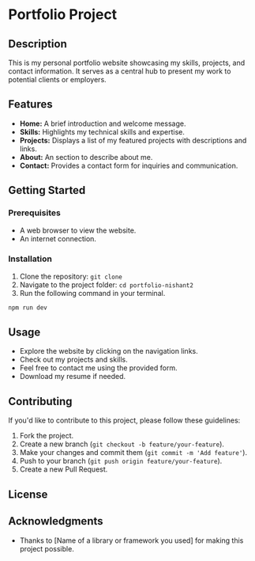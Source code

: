 # Portfolio Project

## Description

This is my personal portfolio website showcasing my skills, projects, and contact information. It serves as a central hub to present my work to potential clients or employers.

## Features

- **Home:** A brief introduction and welcome message.
- **Skills:** Highlights my technical skills and expertise.
- **Projects:** Displays a list of my featured projects with descriptions and links.
- **About:** An section to describe about me.
- **Contact:** Provides a contact form for inquiries and communication.
  
## Getting Started

### Prerequisites

- A web browser to view the website.
- An internet connection.

### Installation

1. Clone the repository: `git clone `
2. Navigate to the project folder: `cd portfolio-nishant2`
3. Run the following command in your terminal.
```bash
npm run dev
```


## Usage

- Explore the website by clicking on the navigation links.
- Check out my projects and skills.
- Feel free to contact me using the provided form.
- Download my resume if needed.

## Contributing

If you'd like to contribute to this project, please follow these guidelines:

1. Fork the project.
2. Create a new branch (`git checkout -b feature/your-feature`).
3. Make your changes and commit them (`git commit -m 'Add feature'`).
4. Push to your branch (`git push origin feature/your-feature`).
5. Create a new Pull Request.

## License



## Acknowledgments

- Thanks to [Name of a library or framework you used] for making this project possible.


